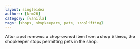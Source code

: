```yaml
---
layout: singleidea
authors: [krm26]
category: [vanilla]
tags: [shops, shopkeepers, pets, shoplifting]
---
```

After a pet removes a shop-owned item from a shop 5 times, the shopkeeper stops
permitting pets in the shop.
